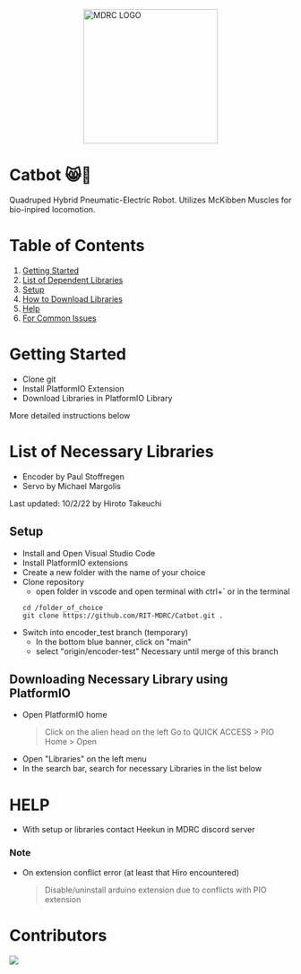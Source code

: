 <img src="https://pbs.twimg.com/profile_images/661962002/logo_400x400.png" alt="MDRC LOGO" title="MDRC LOGO" style="position: absolute;width: 25vw;left: 50%;transform: translate(-50%,0); max-width: 500px">
<!-- just to make space for the logo-->
<img src="https://pbs.twimg.com/profile_images/661962002/logo_400x400.png" alt=" " title=" " style="width: 25vw; max-width: 500px; opacity: 0">

# Catbot :smile_cat::robot:

Quadruped Hybrid Pneumatic-Electric Robot. Utilizes McKibben Muscles for bio-inpired locomotion.

# Table of Contents

1. [Getting Started](#getting-started)
2. [List of Dependent Libraries](#list-of-necessary-libraries)
3. [Setup](#setup)
4. [How to Download Libraries](#downloading-necessary-library-using-platformio)
5. [Help](#help)
6. [For Common Issues](#note)

# Getting Started

-   Clone git
-   Install PlatformIO Extension
-   Download Libraries in PlatformIO Library

More detailed instructions below

# List of Necessary Libraries

-   Encoder by Paul Stoffregen
-   Servo by Michael Margolis

Last updated: 10/2/22 by Hiroto Takeuchi

## Setup

-   Install and Open Visual Studio Code
-   Install PlatformIO extensions
-   Create a new folder with the name of your choice
-   Clone repository
    - open folder in vscode and open terminal with ctrl+` or in the terminal
    ```
    cd /folder_of_choice
    git clone https://github.com/RIT-MDRC/Catbot.git .
    ```
-   Switch into encoder_test branch (temporary)
    -   In the bottom blue banner, click on "main"
    -   select "origin/encoder-test"
        Necessary until merge of this branch

## Downloading Necessary Library using PlatformIO

-   Open PlatformIO home
    > Click on the alien head on the left
    > Go to QUICK ACCESS > PIO Home > Open
-   Open "Libraries" on the left menu
-   In the search bar, search for necessary Libraries in the list below

# HELP

-   With setup or libraries contact Heekun in MDRC discord server

### Note

-   On extension conflict error (at least that Hiro encountered)
    > Disable/uninstall arduino extension due to conflicts with PIO extension

# Contributors

<a href = "https://github.com/Tanu-N-Prabhu/Python/graphs/contributors">
  <img src = "https://contrib.rocks/image?repo = GitHub_username/repository_name"/>
</a>